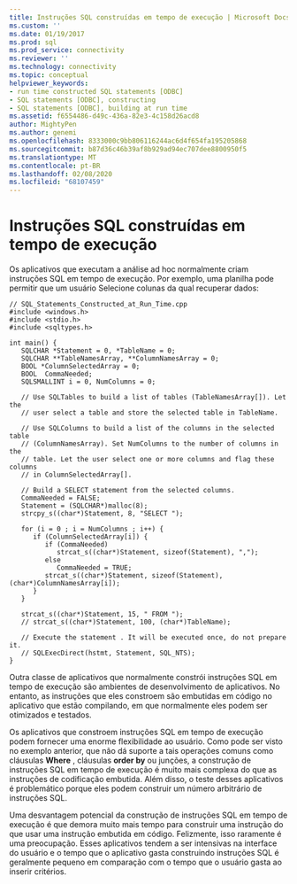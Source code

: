 ```yaml
---
title: Instruções SQL construídas em tempo de execução | Microsoft Docs
ms.custom: ''
ms.date: 01/19/2017
ms.prod: sql
ms.prod_service: connectivity
ms.reviewer: ''
ms.technology: connectivity
ms.topic: conceptual
helpviewer_keywords:
- run time constructed SQL statements [ODBC]
- SQL statements [ODBC], constructing
- SQL statements [ODBC], building at run time
ms.assetid: f6554486-d49c-436a-82e3-4c158d26acd8
author: MightyPen
ms.author: genemi
ms.openlocfilehash: 8333000c9bb806116244ac6d4f654fa195205868
ms.sourcegitcommit: b87d36c46b39af8b929ad94ec707dee8800950f5
ms.translationtype: MT
ms.contentlocale: pt-BR
ms.lasthandoff: 02/08/2020
ms.locfileid: "68107459"
---
```

# <a name="sql-statements-constructed-at-run-time"></a>Instruções SQL construídas em tempo de execução
Os aplicativos que executam a análise ad hoc normalmente criam instruções SQL em tempo de execução. Por exemplo, uma planilha pode permitir que um usuário Selecione colunas da qual recuperar dados:  
  
```  
// SQL_Statements_Constructed_at_Run_Time.cpp  
#include <windows.h>  
#include <stdio.h>  
#include <sqltypes.h>  
  
int main() {  
   SQLCHAR *Statement = 0, *TableName = 0;  
   SQLCHAR **TableNamesArray, **ColumnNamesArray = 0;  
   BOOL *ColumnSelectedArray = 0;  
   BOOL  CommaNeeded;  
   SQLSMALLINT i = 0, NumColumns = 0;  
  
   // Use SQLTables to build a list of tables (TableNamesArray[]). Let the  
   // user select a table and store the selected table in TableName.  
  
   // Use SQLColumns to build a list of the columns in the selected table  
   // (ColumnNamesArray). Set NumColumns to the number of columns in the  
   // table. Let the user select one or more columns and flag these columns  
   // in ColumnSelectedArray[].  
  
   // Build a SELECT statement from the selected columns.  
   CommaNeeded = FALSE;  
   Statement = (SQLCHAR*)malloc(8);  
   strcpy_s((char*)Statement, 8, "SELECT ");  
  
   for (i = 0 ; i = NumColumns ; i++) {  
      if (ColumnSelectedArray[i]) {  
         if (CommaNeeded)  
            strcat_s((char*)Statement, sizeof(Statement), ",");  
         else  
            CommaNeeded = TRUE;  
         strcat_s((char*)Statement, sizeof(Statement), (char*)ColumnNamesArray[i]);  
      }  
   }  
  
   strcat_s((char*)Statement, 15, " FROM ");  
   // strcat_s((char*)Statement, 100, (char*)TableName);  
  
   // Execute the statement . It will be executed once, do not prepare it.  
   // SQLExecDirect(hstmt, Statement, SQL_NTS);  
}  
```  
  
 Outra classe de aplicativos que normalmente constrói instruções SQL em tempo de execução são ambientes de desenvolvimento de aplicativos. No entanto, as instruções que eles constroem são embutidas em código no aplicativo que estão compilando, em que normalmente eles podem ser otimizados e testados.  
  
 Os aplicativos que constroem instruções SQL em tempo de execução podem fornecer uma enorme flexibilidade ao usuário. Como pode ser visto no exemplo anterior, que não dá suporte a tais operações comuns como cláusulas **Where** , cláusulas **order by** ou junções, a construção de instruções SQL em tempo de execução é muito mais complexa do que as instruções de codificação embutida. Além disso, o teste desses aplicativos é problemático porque eles podem construir um número arbitrário de instruções SQL.  
  
 Uma desvantagem potencial da construção de instruções SQL em tempo de execução é que demora muito mais tempo para construir uma instrução do que usar uma instrução embutida em código. Felizmente, isso raramente é uma preocupação. Esses aplicativos tendem a ser intensivas na interface do usuário e o tempo que o aplicativo gasta construindo instruções SQL é geralmente pequeno em comparação com o tempo que o usuário gasta ao inserir critérios.
